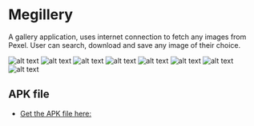 # Megillery

A gallery application, uses internet connection to fetch any images from Pexel.
User can search, download and save any image of their choice.

![alt text](https://github.com/megagonn/megilery/blob/master/flutter_01.png?raw=true)
![alt text](https://github.com/megagonn/megilery/blob/master/flutter_02.png?raw=true)
![alt text](https://github.com/megagonn/megilery/blob/master/flutter_03.png?raw=true)
![alt text](https://github.com/megagonn/megilery/blob/master/flutter_04.png?raw=true)
![alt text](https://github.com/megagonn/megilery/blob/master/flutter_05.png?raw=true)
![alt text](https://github.com/megagonn/megilery/blob/master/flutter_06.png?raw=true)
![alt text](https://github.com/megagonn/megilery/blob/master/flutter_07.png?raw=true)
![alt text](https://github.com/megagonn/megilery/blob/master/flutter_08.png?raw=true)


## APK file
- [Get the APK file here:](https://github.com/megagonn/megilery/blob/master/app-release.apk)
